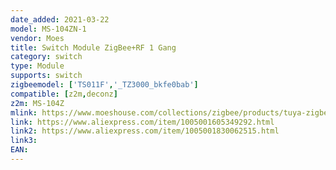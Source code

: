```yaml
---
date_added: 2021-03-22
model: MS-104ZN-1
vendor: Moes
title: Switch Module ZigBee+RF 1 Gang
category: switch
type: Module
supports: switch
zigbeemodel: ['TS011F','_TZ3000_bkfe0bab']
compatible: [z2m,deconz]
z2m: MS-104Z
mlink: https://www.moeshouse.com/collections/zigbee/products/tuya-zigbee-3-0-smart-light-switch-module-smart-life-tuya-wireless-remote-control-work-with-alexa-google-home-for-voice-control
link: https://www.aliexpress.com/item/1005001605349292.html
link2: https://www.aliexpress.com/item/1005001830062515.html
link3: 
EAN: 
---
```

